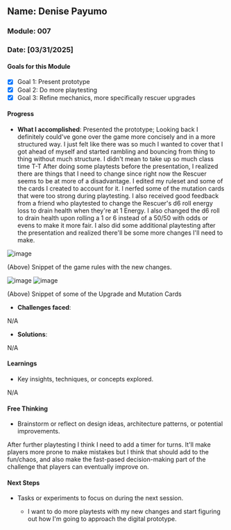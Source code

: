 <!-- Markdown Docs: https://docs.github.com/en/get-started/writing-on-github/getting-started-with-writing-and-formatting-on-github/basic-writing-and-formatting-syntax -->
## Name: Denise Payumo
### Module: 007

<!-- Repeat the below as needed-->
### Date: [03/31/2025]

#### Goals for this Module
- [x] Goal 1: Present prototype
- [x] Goal 2: Do more playtesting
- [x] Goal 3: Refine mechanics, more specifically rescuer upgrades
#### Progress
- **What I accomplished**:
Presented the prototype; Looking back I definitely could've gone over the game more concisely and in a more structured way. I just felt like there was so much I wanted to cover that I got ahead of myself and started rambling and bouncing from thing to thing without much structure. I didn't mean to take up so much class time T-T
 After doing some playtests before the presentation, I realized there are things that I need to change since right now the Rescuer seems to be at more of a disadvantage. I edited my ruleset and some of the cards I created to account for it. I nerfed some of the mutation cards that were too strong during playtesting. I also received good feedback from a friend who playtested to change the Rescuer's d6 roll energy loss to drain health when they're at 1 Energy. I also changed the d6 roll to drain health upon rolling a 1 or 6 instead of a 50/50 with odds or evens to make it more fair. I also did some additional playtesting after the presentation and realized there'll be some more changes I'll need to make.

![image](https://github.com/user-attachments/assets/d4b645f6-434c-4ded-8f4b-440faef49616)

(Above) Snippet of the game rules with the new changes.

![image](https://github.com/user-attachments/assets/fdcf145e-596f-49c5-a73b-ab9ca6b49eaf) ![image](https://github.com/user-attachments/assets/aaa856b5-4cac-4061-a8a4-32cc43630dea)

(Above) Snippet of some of the Upgrade and Mutation Cards

   <!--Your entry here or N/A if not applicable for this entry-->
- **Challenges faced**:
     <!--Your entry here or N/A if not applicable for this entry-->
N/A
- **Solutions**:
     <!--Your entry here or N/A if not applicable for this entry-->
N/A
#### Learnings
- Key insights, techniques, or concepts explored.
  
N/A

#### Free Thinking
- Brainstorm or reflect on design ideas, architecture patterns, or potential improvements.
    <!--Your entry here or N/A if not applicable for this entry-->
  
After further playtesting I think I need to add a timer for turns. It'll make players more prone to make mistakes but I think that should add to the fun/chaos, and also make the fast-pased decision-making part of the challenge that players can eventually improve on.

#### Next Steps
- Tasks or experiments to focus on during the next session.
   <!--Your entry here or N/A if not applicable for this entry-->
  
  - I want to do more playtests with my new changes and start figuring out how I'm going to approach the digital prototype.
